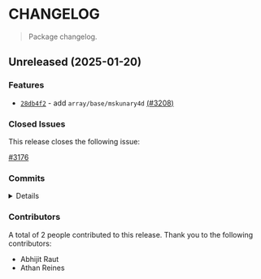# CHANGELOG

> Package changelog.

<section class="release" id="unreleased">

## Unreleased (2025-01-20)

<section class="features">

### Features

-   [`28db4f2`](https://github.com/stdlib-js/stdlib/commit/28db4f2869749f6a6d6f7ae6476bd27f65052e96) - add `array/base/mskunary4d` [(#3208)](https://github.com/stdlib-js/stdlib/pull/3208)

</section>

<!-- /.features -->

<section class="issues">

### Closed Issues

This release closes the following issue:

[#3176](https://github.com/stdlib-js/stdlib/issues/3176)

</section>

<!-- /.issues -->

<section class="commits">

### Commits

<details>

-   [`28db4f2`](https://github.com/stdlib-js/stdlib/commit/28db4f2869749f6a6d6f7ae6476bd27f65052e96) - **feat:** add `array/base/mskunary4d` [(#3208)](https://github.com/stdlib-js/stdlib/pull/3208) _(by Abhijit Raut, Athan Reines)_

</details>

</section>

<!-- /.commits -->

<section class="contributors">

### Contributors

A total of 2 people contributed to this release. Thank you to the following contributors:

-   Abhijit Raut
-   Athan Reines

</section>

<!-- /.contributors -->

</section>

<!-- /.release -->


